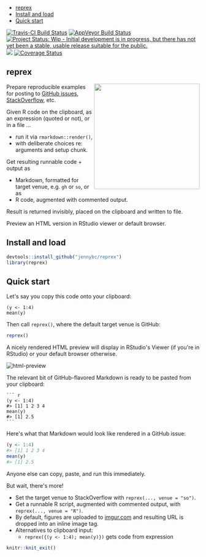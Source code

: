 
-   [reprex](#reprex)
-   [Install and load](#install-and-load)
-   [Quick start](#quick-start)

<!-- README.md is generated from README.Rmd. Please edit that file -->
[![Travis-CI Build Status](https://travis-ci.org/jennybc/reprex.svg?branch=master)](https://travis-ci.org/jennybc/reprex) [![AppVeyor Build Status](https://ci.appveyor.com/api/projects/status/github/jennybc/reprex?branch=master&svg=true)](https://ci.appveyor.com/project/jennybc/reprex) [![Project Status: Wip - Initial development is in progress, but there has not yet been a stable, usable release suitable for the public.](http://www.repostatus.org/badges/0.1.0/wip.svg)](http://www.repostatus.org/#wip) [![](https://www.r-pkg.org/badges/version/reprex)](https://www.r-pkg.org/pkg/reprex) [![Coverage Status](https://img.shields.io/codecov/c/github/jennybc/reprex/master.svg)](https://codecov.io/github/jennybc/reprex?branch=master)

reprex
------

<a href="https://nypdecider.files.wordpress.com/2014/08/help-me-help-you.gif"> <img src="https://raw.githubusercontent.com/jennybc/reprex/master/img/help-me-help-you-still-500-c256.png" width="275" align="right"> </a>

Prepare reproducible examples for posting to [GitHub issues](https://guides.github.com/features/issues/), [StackOverflow](http://stackoverflow.com/questions/tagged/r), etc.

Given R code on the clipboard, as an expression (quoted or not), or in a file ...

-   run it via `rmarkdown::render()`,
-   with deliberate choices re: arguments and setup chunk.

Get resulting runnable code + output as

-   Markdown, formatted for target venue, e.g. `gh` or `so`, or as
-   R code, augmented with commented output.

Result is returned invisibly, placed on the clipboard and written to file.

Preview an HTML version in RStudio viewer or default browser.

Install and load
----------------

``` r
devtools::install_github("jennybc/reprex")
library(reprex)
```

Quick start
-----------

Let's say you copy this code onto your clipboard:

    (y <- 1:4)
    mean(y)

Then call `reprex()`, where the default target venue is GitHub:

``` r
reprex()
```

A nicely rendered HTML preview will display in RStudio's Viewer (if you're in RStudio) or your default browser otherwise.

![html-preview](https://raw.githubusercontent.com/jennybc/reprex/master/img/README-viewer-screenshot.png)

The relevant bit of GitHub-flavored Markdown is ready to be pasted from your clipboard:

    ``` r
    (y <- 1:4)
    #> [1] 1 2 3 4
    mean(y)
    #> [1] 2.5
    ```

Here's what that Markdown would look like rendered in a GitHub issue:

``` r
(y <- 1:4)
#> [1] 1 2 3 4
mean(y)
#> [1] 2.5
```

Anyone else can copy, paste, and run this immediately.

But wait, there's more!

-   Set the target venue to StackOverflow with `reprex(..., venue = "so")`.
-   Get a runnable R script, augmented with commented output, with `reprex(..., venue = "R")`.
-   By default, figures are uploaded to [imgur.com](http://imgur.com) and resulting URL is dropped into an inline image tag.
-   Alternatives to clipboard input:
    -   `reprex({(y <- 1:4); mean(y)})` gets code from expression

``` r
knitr::knit_exit()
```
